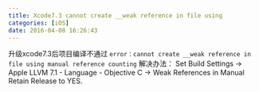 ```yaml
---
title: Xcode7.3 cannot create __weak reference in file using
categories: [iOS]
date: 2016-04-08 16:26:43
---
```


升级xcode7.3后项目编译不通过
`error：cannot create __weak reference in file using manual reference counting`
解决办法：
Set Build Settings -> Apple LLVM 7.1 - Language - Objective C -> Weak References in Manual Retain Release to YES.